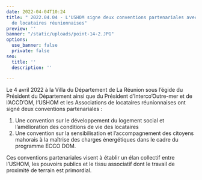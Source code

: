 ```yaml
---
date: 2022-04-04T10:24
title: " 2022.04.04 - L'USHOM signe deux conventions partenariales avec avec les Associations
  de locataires réunionnaises"
preview: ''
banner: "/static/uploads/point-14-2.JPG"
options:
  use_banner: false
  private: false
seo:
  title: ''
  description: ''

---
```

Le 4 avril 2022 à la Villa du Département de La Réunion sous l’égide du Président du Département ainsi que du Président d’Interco’Outre-mer et de l’ACCD’OM, l’USHOM et les Associations de locataires réunionnaises ont signé deux conventions partenariales :

1. Une convention sur le développement du logement social et l’amélioration des conditions de vie des locataires
2. Une convention sur la sensibilisation et l’accompagnement des citoyens mahorais à la maîtrise des charges énergétiques dans le cadre du programme ECCO DOM.

Ces conventions partenariales visent à établir un élan collectif entre l’USHOM, les pouvoirs publics et le tissu associatif dont le travail de proximité de terrain est primordial.